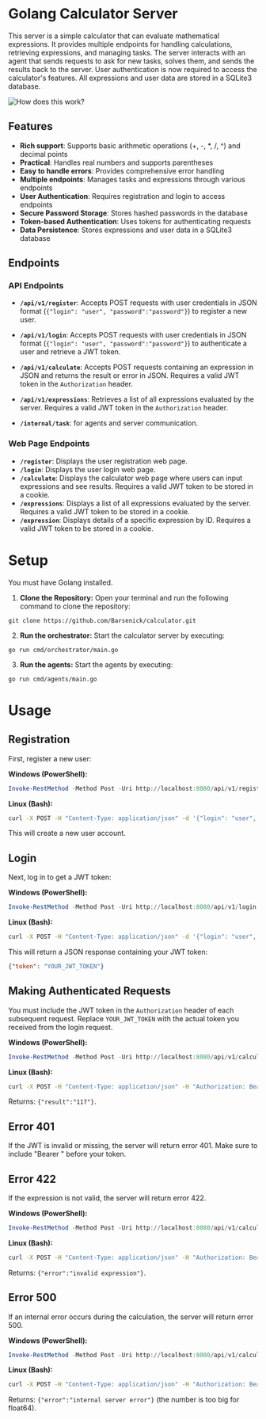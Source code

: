 # Golang Calculator Server

This server is a simple calculator that can evaluate mathematical expressions. It provides multiple endpoints for handling calculations, retrieving expressions, and managing tasks. The server interacts with an agent that sends requests to ask for new tasks, solves them, and sends the results back to the server.  User authentication is now required to access the calculator's features. All expressions and user data are stored in a SQLite3 database.

![How does this work?](https://github.com/user-attachments/assets/26364cd8-28cd-490a-81aa-87b52968bbb4)

## Features

- **Rich support**: Supports basic arithmetic operations (+, -, *, /, ^) and decimal points
- **Practical**: Handles real numbers and supports parentheses
- **Easy to handle errors**: Provides comprehensive error handling
- **Multiple endpoints**: Manages tasks and expressions through various endpoints
- **User Authentication**: Requires registration and login to access endpoints
- **Secure Password Storage**: Stores hashed passwords in the database
- **Token-based Authentication**:  Uses tokens for authenticating requests
- **Data Persistence**: Stores expressions and user data in a SQLite3 database

## Endpoints

### API Endpoints

- **`/api/v1/register`**: Accepts POST requests with user credentials in JSON format (`{"login": "user", "password":"password"}`) to register a new user.
- **`/api/v1/login`**: Accepts POST requests with user credentials in JSON format (`{"login": "user", "password":"password"}`) to authenticate a user and retrieve a JWT token.
- **`/api/v1/calculate`**: Accepts POST requests containing an expression in JSON and returns the result or error in JSON. Requires a valid JWT token in the `Authorization` header.
- **`/api/v1/expressions`**: Retrieves a list of all expressions evaluated by the server.  Requires a valid JWT token in the `Authorization` header.

- **`/internal/task`**: for agents and server communication.

### Web Page Endpoints

- **`/register`**: Displays the user registration web page.
- **`/login`**: Displays the user login web page.
- **`/calculate`**: Displays the calculator web page where users can input expressions and see results. Requires a valid JWT token to be stored in a cookie.
- **`/expressions`**: Displays a list of all expressions evaluated by the server. Requires a valid JWT token to be stored in a cookie.
- **`/expression`**: Displays details of a specific expression by ID. Requires a valid JWT token to be stored in a cookie.

# Setup
You must have Golang installed.
1. **Clone the Repository:**
   Open your terminal and run the following command to clone the repository:
   
```
git clone https://github.com/Barsenick/calculator.git
```

2. **Run the orchestrator:**
Start the calculator server by executing:
```
go run cmd/orchestrator/main.go
```

3. **Run the agents:**
Start the agents by executing:
```
go run cmd/agents/main.go
```

# Usage

## Registration

First, register a new user:

**Windows (PowerShell):**
```powershell
Invoke-RestMethod -Method Post -Uri http://localhost:8080/api/v1/register -ContentType 'application/json' -Body '{"login": "user", "password":"password"}'
```

**Linux (Bash):**
```bash
curl -X POST -H "Content-Type: application/json" -d '{"login": "user", "password":"password"}' http://localhost:8080/api/v1/register
```

This will create a new user account.

## Login

Next, log in to get a JWT token:

**Windows (PowerShell):**
```powershell
Invoke-RestMethod -Method Post -Uri http://localhost:8080/api/v1/login -ContentType 'application/json' -Body '{"login": "user", "password":"password"}'
```

**Linux (Bash):**
```bash
curl -X POST -H "Content-Type: application/json" -d '{"login": "user", "password":"password"}' http://localhost:8080/api/v1/login
```

This will return a JSON response containing your JWT token:

```json
{"token": "YOUR_JWT_TOKEN"}
```

## Making Authenticated Requests

You must include the JWT token in the `Authorization` header of each subsequent request. Replace `YOUR_JWT_TOKEN` with the actual token you received from the login request.

**Windows (PowerShell):**
```powershell
Invoke-RestMethod -Method Post -Uri http://localhost:8080/api/v1/calculate -ContentType 'application/json' -Headers @{"Authorization" = "Bearer YOUR_JWT_TOKEN"} -Body '{"expression": "5*(22.5+2.5)-2^3"}'
```

**Linux (Bash):**
```bash
curl -X POST -H "Content-Type: application/json" -H "Authorization: Bearer YOUR_JWT_TOKEN" -d '{"expression": "5*(22.5+2.5)-2^3"}' http://localhost:8080/api/v1/calculate
```

Returns: ```{"result":"117"}```.

## Error 401

If the JWT is invalid or missing, the server will return error 401. Make sure to include "Bearer " before your token.

## Error 422

If the expression is not valid, the server will return error 422.

**Windows (PowerShell):**
```powershell
Invoke-RestMethod -Method Post -Uri http://localhost:8080/api/v1/calculate -ContentType 'application/json' -Headers @{"Authorization" = "Bearer YOUR_JWT_TOKEN"} -Body '{"expression": "2+++2"}'
```

**Linux (Bash):**
```bash
curl -X POST -H "Content-Type: application/json" -H "Authorization: Bearer YOUR_JWT_TOKEN" -d '{"expression": "2+++2"}' http://localhost:8080/api/v1/calculate
```
Returns: ```{"error":"invalid expression"}```.

## Error 500

If an internal error occurs during the calculation, the server will return error 500.

**Windows (PowerShell):**
```powershell
Invoke-RestMethod -Method Post -Uri http://localhost:8080/api/v1/calculate -ContentType 'application/json' -Headers @{"Authorization" = "Bearer YOUR_JWT_TOKEN"} -Body '{"expression": "1+99999999999999999999999999999999999999999999999999999999999999999999999999999999999999999999999999999999999999999999999999999999999999999999999999999999999999999999999999999999999999999999999999999999999999999999999999999999999999"}'
```

**Linux (Bash):**
```bash
curl -X POST -H "Content-Type: application/json" -H "Authorization: Bearer YOUR_JWT_TOKEN" -d '{"expression": "1+99999999999999999999999999999999999999999999999999999999999999999999999999999999999999999999999999999999999999999999999999999999999999999999999999999999999999999999999999999999999999999999999999999999999999999999999999999999999999"}' http://localhost:8080/api/v1/calculate
```
Returns: ```{"error":"internal server error"}``` (the number is too big for float64).
